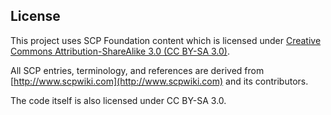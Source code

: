## License

This project uses SCP Foundation content which is licensed under [Creative Commons Attribution-ShareAlike 3.0 (CC BY-SA 3.0)](https://creativecommons.org/licenses/by-sa/3.0/).

All SCP entries, terminology, and references are derived from [http://www.scpwiki.com](http://www.scpwiki.com) and its contributors.

The code itself is also licensed under CC BY-SA 3.0.
